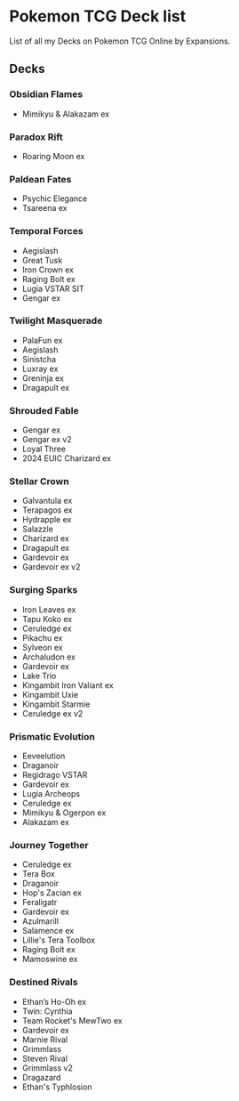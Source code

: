 # Pokemon TCG Deck list

List of all my Decks on Pokemon TCG Online by Expansions.

## Decks

### Obsidian Flames

- Mimikyu & Alakazam ex

### Paradox Rift

- Roaring Moon ex

### Paldean Fates

- Psychic Elegance
- Tsareena ex

### Temporal Forces

- Aegislash
- Great Tusk
- Iron Crown ex
- Raging Bolt ex
- Lugia VSTAR SIT
- Gengar ex

### Twilight Masquerade

- PalaFun ex
- Aegislash
- Sinistcha
- Luxray ex
- Greninja ex
- Dragapult ex

### Shrouded Fable

- Gengar ex
- Gengar ex v2
- Loyal Three
- 2024 EUIC Charizard ex

### Stellar Crown

- Galvantula ex
- Terapagos ex
- Hydrapple ex
- Salazzle
- Charizard ex
- Dragapult ex
- Gardevoir ex
- Gardevoir ex v2

### Surging Sparks

- Iron Leaves ex
- Tapu Koko ex
- Ceruledge ex
- Pikachu ex
- Sylveon ex
- Archaludon ex
- Gardevoir ex
- Lake Trio
- Kingambit Iron Valiant ex
- Kingambit Uxie
- Kingambit Starmie
- Ceruledge ex v2

### Prismatic Evolution

- Eeveelution
- Draganoir
- Regidrago VSTAR
- Gardevoir ex
- Lugia Archeops
- Ceruledge ex
- Mimikyu & Ogerpon ex
- Alakazam ex

### Journey Together

- Ceruledge ex
- Tera Box
- Draganoir
- Hop's Zacian ex
- Feraligatr
- Gardevoir ex
- Azulmarill
- Salamence ex
- Lillie's Tera Toolbox
- Raging Bolt ex
- Mamoswine ex

### Destined Rivals

- Ethan’s Ho-Oh ex
- Twin: Cynthia
- Team Rocket's MewTwo ex
- Gardevoir ex
- Marnie Rival
- Grimmlass
- Steven Rival
- Grimmlass v2
- Dragazard
- Ethan's Typhlosion
